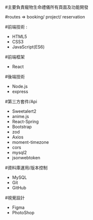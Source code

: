 #主要負責寵物生命禮儀所有頁面及功能開發

#routes => booking/ project/ reservation

#前端技術 : 
- HTML5
- CSS3
- JavaScript(ES6)

#前端框架
- React

#後端技術
- Node.js
- express  

#第三方套件/Api
- Sweetalert2
- anime.js
- React-Spring
- Bootstrap
- zod
- Axios
- moment-timezone
- cors
- mysql2
- jsonwebtoken

#資料庫運用/版本控制
- MySQL
- Git
- GitHub

#視覺設計
- Figma
- PhotoShop
